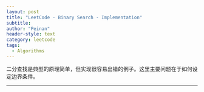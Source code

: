 ```yaml
---
layout: post
title: "LeetCode - Binary Search - Implementation"
subtitle:
author: "Peinan"
header-style: text
category: leetcode
tags:
  - Algorithms
---
```


二分查找是典型的原理简单，但实现很容易出错的例子。这里主要问题在于如何设定边界条件。

---